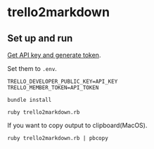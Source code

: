 # trello2markdown

## Set up and run

[Get API key and generate token](https://trello.com/app-key).

Set them to `.env`.

```.env
TRELLO_DEVELOPER_PUBLIC_KEY=API_KEY
TRELLO_MEMBER_TOKEN=API_TOKEN
```

```
bundle install
```

```
ruby trello2markdown.rb
```

If you want to copy output to clipboard(MacOS).

```
ruby trello2markdown.rb | pbcopy
```
